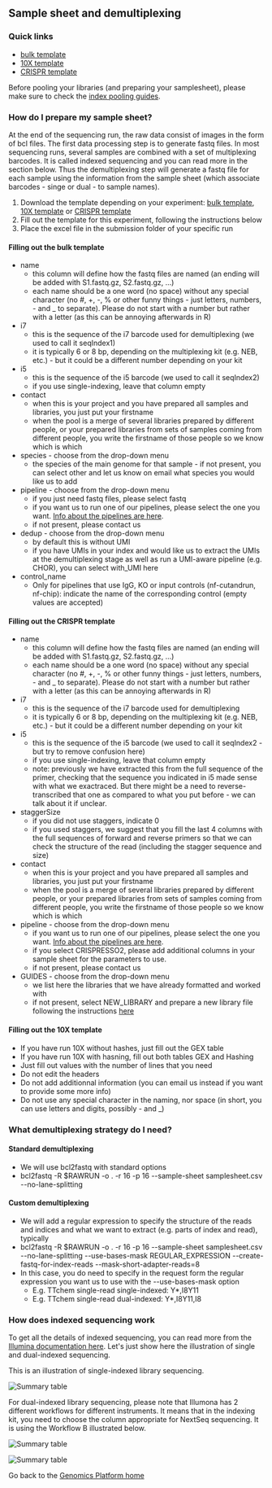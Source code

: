 ## Sample sheet and demultiplexing

### Quick links
* [bulk template](https://sundgenomics.github.io/templates/samples-bulk.xlsx)  
* [10X template](https://sundgenomics.github.io/templates/samples-10X.xlsx)
* [CRISPR template](https://sundgenomics.github.io/templates/samples-CRISPR.xlsx)  


Before pooling your libraries (and preparing your samplesheet), please make sure to check the [index pooling guides](/indexpooling/).

### How do I prepare my sample sheet?
At the end of the sequencing run, the raw data consist of images in the form of bcl files. The first data processing step is to generate fastq files.
In most sequencing runs, several samples are combined with a set of multiplexing barcodes. It is called indexed sequencing and you can read more in the section below. Thus the demultiplexing step will generate a fastq file for each sample using the information from the sample sheet (which associate barcodes - singe or dual - to sample names).

1. Download the template depending on your experiment: [bulk template](https://sundgenomics.github.io/templates/samples-bulk.xlsx), [10X template](https://sundgenomics.github.io/templates/samples-10X.xlsx) or [CRISPR template](https://sundgenomics.github.io/templates/samples-CRISPR.xlsx)
2. Fill out the template for this experiment, following the instructions below
3. Place the excel file in the submission folder of your specific run

#### Filling out the bulk template
* name
  * this column will define how the fastq files are named (an ending will be added with S1.fastq.gz, S2.fastq.gz, ...)
  * each name should be a one word (no space) without any special character (no #, +, -, % or other funny things - just letters, numbers, - and _ to separate). Please do not start with a number but rather with a letter (as this can be annoying afterwards in R)	
* i7
  * this is the sequence of the i7 barcode used for demultiplexing (we used to call it seqIndex1)
  * it is typically 6 or 8 bp, depending on the multiplexing kit (e.g. NEB, etc.) - but it could be a different number depending on your kit
* i5
  * this is the sequence of the i5 barcode (we used to call it seqIndex2)
  * if you use single-indexing, leave that column empty
* contact
  * when this is your project and you have prepared all samples and libraries, you just put your firstname
  * when the pool is a merge of several libraries prepared by different people, or your prepared libraries from sets of samples coming from different people, you write the firstname of those people so we know which is which
* species - choose from the drop-down menu
  * the species of the main genome for that sample - if not present, you can select other and let us know on email what species you would like us to add
* pipeline - choose from the drop-down menu
  * if you just need fastq files, please select fastq
  * if you want us to run one of our pipelines, please select the one you want. [Info about the pipelines are here](pipeline_overview.md).
  * if not present, please contact us
* dedup - choose from the drop-down menu
  * by default this is without UMI
  * if you have UMIs in your index and would like us to extract the UMIs at the demultiplexing stage as well as run a UMI-aware pipeline (e.g. CHOR), you can select with_UMI here
* control_name
  * Only for pipelines that use IgG, KO or input controls (nf-cutandrun, nf-chip): indicate the name of the corresponding control (empty values are accepted) 

#### Filling out the CRISPR template
* name
  * this column will define how the fastq files are named (an ending will be added with S1.fastq.gz, S2.fastq.gz, ...)
  * each name should be a one word (no space) without any special character (no #, +, -, % or other funny things - just letters, numbers, - and _ to separate). Please do not start with a number but rather with a letter (as this can be annoying afterwards in R)	
* i7
  * this is the sequence of the i7 barcode used for demultiplexing
  * it is typically 6 or 8 bp, depending on the multiplexing kit (e.g. NEB, etc.) - but it could be a different number depending on your kit
* i5
  * this is the sequence of the i5 barcode (we used to call it seqIndex2 - but try to remove confusion here)
  * if you use single-indexing, leave that column empty
  * note: previously we have extracted this from the full sequence of the primer, checking that the sequence you indicated in i5 made sense with what we exactraced. But there might be a need to reverse-transcribed that one as compared to what you put before - we can talk about it if unclear. 
* staggerSize
  * if you did not use staggers, indicate 0
  * if you used staggers, we suggest that you fill the last 4 columns with the full sequences of forward and reverse primers so that we can check the structure of the read (including the stagger sequence and size)
* contact
  * when this is your project and you have prepared all samples and libraries, you just put your firstname
  * when the pool is a merge of several libraries prepared by different people, or your prepared libraries from sets of samples coming from different people, you write the firstname of those people so we know which is which
* pipeline - choose from the drop-down menu
  * if you want us to run one of our pipelines, please select the one you want. [Info about the pipelines are here](pipeline_overview.md).
  * if you select CRISPRESSO2, please add additional columns in your sample sheet for the parameters to use.
  * if not present, please contact us
* GUIDES - choose from the drop-down menu
  * we list here the libraries that we have already formatted and worked with
  * if not present, select NEW_LIBRARY and prepare a new library file following the instructions [here](crispr.md)


#### Filling out the 10X template
  * If you have run 10X without hashes, just fill out the GEX table
  * If you have run 10X with hasning, fill out both tables GEX and Hashing
  * Just fill out values with the number of lines that you need
  * Do not edit the headers
  * Do not add additionnal information (you can email us instead if you want to provide some more info)
  * Do not use any special character in the naming, nor space (in short, you can use letters and digits, possibly - and _)


### What demultiplexing strategy do I need?

#### Standard demultiplexing
  * We will use bcl2fastq with standard options
  * bcl2fastq -R $RAWRUN -o . -r 16 -p 16 --sample-sheet samplesheet.csv --no-lane-splitting

#### Custom demultiplexing
  * We will add a regular expression to specify the structure of the reads and indices and what we want to extract (e.g. parts of index and read), typically
  * bcl2fastq -R $RAWRUN -o . -r 16 -p 16 --sample-sheet samplesheet.csv --no-lane-splitting --use-bases-mask REGULAR_EXPRESSION --create-fastq-for-index-reads --mask-short-adapter-reads=8
  * In this case, you do need to specify in the request form the regular expression you want us to use with the --use-bases-mask option
    * E.g. TTchem single-read single-indexed: Y*,I8Y11
    * E.g. TTchem single-read dual-indexed: Y*,I8Y11,I8

### How does indexed sequencing work

To get all the details of indexed sequencing, you can read more from the [Illumina documentation here](https://dnatech.genomecenter.ucdavis.edu/wp-content/uploads/2019/02/indexed-sequencing-overview-guide-15057455-04-Illumina-pages1to8.pdf). Let's just show here the illustration of single and dual-indexed sequencing.

This is an illustration of single-indexed library sequencing.

![Summary table](./images/single-indexed.png)

For dual-indexed library sequencing, please note that Illumona has 2 different workflows for different instruments. It means that in the indexing kit, you need to choose the column appropriate for NextSeq sequencing. It is using the Workflow B illustrated below.

![Summary table](./images/dual-indexed.png)

![Summary table](./images/workflow-B.png)
 
Go back to the [Genomics Platform home](https://sundgenomics.github.io)
